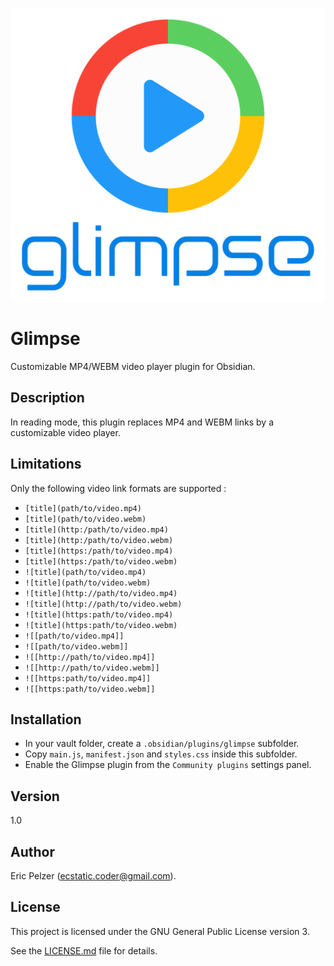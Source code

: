 ![](https://github.com/senselogic/GLIMPSE/blob/master/LOGO/glimpse.png)

# Glimpse

Customizable MP4/WEBM video player plugin for Obsidian.

## Description

In reading mode, this plugin replaces MP4 and WEBM links by a customizable video player.

## Limitations

Only the following video link formats are supported :
*   `[title](path/to/video.mp4)`
*   `[title](path/to/video.webm)`
*   `[title](http:/path/to/video.mp4)`
*   `[title](http:/path/to/video.webm)`
*   `[title](https:/path/to/video.mp4)`
*   `[title](https:/path/to/video.webm)`
*   `![title](path/to/video.mp4)`
*   `![title](path/to/video.webm)`
*   `![title](http://path/to/video.mp4)`
*   `![title](http://path/to/video.webm)`
*   `![title](https:path/to/video.mp4)`
*   `![title](https:path/to/video.webm)`
*   `![[path/to/video.mp4]]`
*   `![[path/to/video.webm]]`
*   `![[http://path/to/video.mp4]]`
*   `![[http://path/to/video.webm]]`
*   `![[https:path/to/video.mp4]]`
*   `![[https:path/to/video.webm]]`

## Installation

*   In your vault folder, create a `.obsidian/plugins/glimpse` subfolder.
*   Copy `main.js`, `manifest.json` and `styles.css` inside this subfolder.
*   Enable the Glimpse plugin from the `Community plugins` settings panel.

## Version

1.0

## Author

Eric Pelzer (ecstatic.coder@gmail.com).

## License

This project is licensed under the GNU General Public License version 3.

See the [LICENSE.md](LICENSE.md) file for details.


